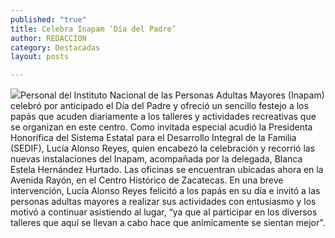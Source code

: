 ```yaml
---
published: "true"
title: Celebra Inapam ‘Día del Padre’
author: REDACCION
category: Destacadas
layout: posts

---
```


![](http://i.imgur.com/0xNDATlm.jpg)Personal del Instituto Nacional de las Personas Adultas Mayores (Inapam) celebró por anticipado el Día del Padre y ofreció un sencillo festejo a los papás que acuden diariamente a los talleres y actividades recreativas que se organizan en este centro.
Como invitada especial acudió la Presidenta Honorífica del Sistema Estatal para el Desarrollo Integral de la Familia (SEDIF), Lucía Alonso Reyes, quien encabezó la celebración y recorrió las nuevas instalaciones del Inapam, acompañada por la delegada, Blanca Estela Hernández Hurtado. Las oficinas se encuentran ubicadas ahora en la Avenida Rayón, en el Centro Histórico de Zacatecas.
En una breve intervención, Lucía Alonso Reyes felicitó a los papás en su día e invitó a las personas adultas mayores a realizar sus actividades con entusiasmo y los motivó a continuar asistiendo al lugar, “ya que al participar en los diversos talleres que aquí se llevan a cabo hace que anímicamente se sientan mejor”.
